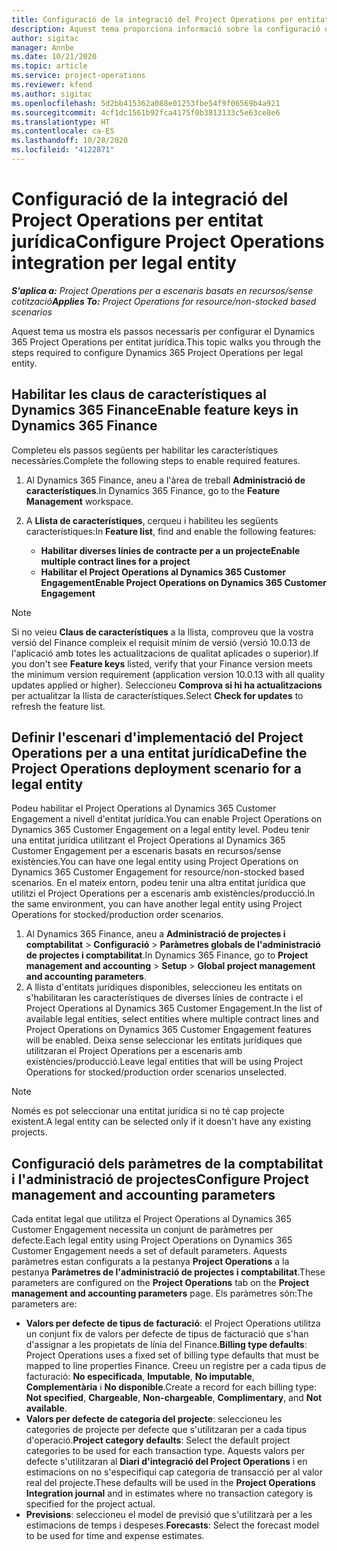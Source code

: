 ```yaml
---
title: Configuració de la integració del Project Operations per entitat jurídica
description: Aquest tema proporciona informació sobre la configuració de la integració per entitat jurídica al Project Operations.
author: sigitac
manager: Annbe
ms.date: 10/21/2020
ms.topic: article
ms.service: project-operations
ms.reviewer: kfend
ms.author: sigitac
ms.openlocfilehash: 5d2bb415362a088e01253fbe54f9f06569b4a921
ms.sourcegitcommit: 4cf1dc1561b92fca4175f0b3813133c5e63ce8e6
ms.translationtype: HT
ms.contentlocale: ca-ES
ms.lasthandoff: 10/28/2020
ms.locfileid: "4122871"
---
```

# <a name="configure-project-operations-integration-per-legal-entity"></a><span data-ttu-id="ab86c-103">Configuració de la integració del Project Operations per entitat jurídica</span><span class="sxs-lookup"><span data-stu-id="ab86c-103">Configure Project Operations integration per legal entity</span></span> 

<span data-ttu-id="ab86c-104">_**S'aplica a:** Project Operations per a escenaris basats en recursos/sense cotització_</span><span class="sxs-lookup"><span data-stu-id="ab86c-104">_**Applies To:** Project Operations for resource/non-stocked based scenarios_</span></span>

<span data-ttu-id="ab86c-105">Aquest tema us mostra els passos necessaris per configurar el Dynamics 365 Project Operations per entitat jurídica.</span><span class="sxs-lookup"><span data-stu-id="ab86c-105">This topic walks you through the steps required to configure Dynamics 365 Project Operations per legal entity.</span></span>

## <a name="enable-feature-keys-in-dynamics-365-finance"></a><span data-ttu-id="ab86c-106">Habilitar les claus de característiques al Dynamics 365 Finance</span><span class="sxs-lookup"><span data-stu-id="ab86c-106">Enable feature keys in Dynamics 365 Finance</span></span>

<span data-ttu-id="ab86c-107">Completeu els passos següents per habilitar les característiques necessàries.</span><span class="sxs-lookup"><span data-stu-id="ab86c-107">Complete the following steps to enable required features.</span></span>

1. <span data-ttu-id="ab86c-108">Al Dynamics 365 Finance, aneu a l'àrea de treball **Administració de característiques**.</span><span class="sxs-lookup"><span data-stu-id="ab86c-108">In Dynamics 365 Finance, go to the **Feature Management** workspace.</span></span>
2. <span data-ttu-id="ab86c-109">A **Llista de característiques**, cerqueu i habiliteu les següents característiques:</span><span class="sxs-lookup"><span data-stu-id="ab86c-109">In **Feature list**, find and enable the following features:</span></span>
  
    - <span data-ttu-id="ab86c-110">**Habilitar diverses línies de contracte per a un projecte**</span><span class="sxs-lookup"><span data-stu-id="ab86c-110">**Enable multiple contract lines for a project**</span></span>
    - <span data-ttu-id="ab86c-111">**Habilitar el Project Operations al Dynamics 365 Customer Engagement**</span><span class="sxs-lookup"><span data-stu-id="ab86c-111">**Enable Project Operations on Dynamics 365 Customer Engagement**</span></span>

> [!NOTE]
> <span data-ttu-id="ab86c-112">Si no veieu **Claus de característiques** a la llista, comproveu que la vostra versió del Finance compleix el requisit mínim de versió (versió 10.0.13 de l'aplicació amb totes les actualitzacions de qualitat aplicades o superior).</span><span class="sxs-lookup"><span data-stu-id="ab86c-112">If you don't see **Feature keys** listed, verify that your Finance version meets the minimum version requirement (application version 10.0.13 with all quality updates applied or higher).</span></span> <span data-ttu-id="ab86c-113">Seleccioneu **Comprova si hi ha actualitzacions** per actualitzar la llista de característiques.</span><span class="sxs-lookup"><span data-stu-id="ab86c-113">Select **Check for updates** to refresh the feature list.</span></span>

## <a name="define-the-project-operations-deployment-scenario-for-a-legal-entity"></a><span data-ttu-id="ab86c-114">Definir l'escenari d'implementació del Project Operations per a una entitat jurídica</span><span class="sxs-lookup"><span data-stu-id="ab86c-114">Define the Project Operations deployment scenario for a legal entity</span></span>

<span data-ttu-id="ab86c-115">Podeu habilitar el Project Operations al Dynamics 365 Customer Engagement a nivell d'entitat jurídica.</span><span class="sxs-lookup"><span data-stu-id="ab86c-115">You can enable Project Operations on Dynamics 365 Customer Engagement on a legal entity level.</span></span> <span data-ttu-id="ab86c-116">Podeu tenir una entitat jurídica utilitzant el Project Operations al Dynamics 365 Customer Engagement per a escenaris basats en recursos/sense existències.</span><span class="sxs-lookup"><span data-stu-id="ab86c-116">You can have one legal entity using Project Operations on Dynamics 365 Customer Engagement for resource/non-stocked based scenarios.</span></span> <span data-ttu-id="ab86c-117">En el mateix entorn, podeu tenir una altra entitat jurídica que utilitzi el Project Operations per a escenaris amb existències/producció.</span><span class="sxs-lookup"><span data-stu-id="ab86c-117">In the same environment, you can have another legal entity using Project Operations for stocked/production order scenarios.</span></span>

1. <span data-ttu-id="ab86c-118">Al Dynamics 365 Finance, aneu a **Administració de projectes i comptabilitat** > **Configuració** > **Paràmetres globals de l'administració de projectes i comptabilitat**.</span><span class="sxs-lookup"><span data-stu-id="ab86c-118">In Dynamics 365 Finance, go to **Project management and accounting** > **Setup** > **Global project management and accounting parameters**.</span></span>
2. <span data-ttu-id="ab86c-119">A llista d'entitats jurídiques disponibles, seleccioneu les entitats on s'habilitaran les característiques de diverses línies de contracte i el Project Operations al Dynamics 365 Customer Engagement.</span><span class="sxs-lookup"><span data-stu-id="ab86c-119">In the list of available legal entities, select entities where multiple contract lines and Project Operations on Dynamics 365 Customer Engagement features will be enabled.</span></span> <span data-ttu-id="ab86c-120">Deixa sense seleccionar les entitats jurídiques que utilitzaran el Project Operations per a escenaris amb existències/producció.</span><span class="sxs-lookup"><span data-stu-id="ab86c-120">Leave legal entities that will be using Project Operations for stocked/production order scenarios unselected.</span></span>

> [!NOTE]
> <span data-ttu-id="ab86c-121">Només es pot seleccionar una entitat jurídica si no té cap projecte existent.</span><span class="sxs-lookup"><span data-stu-id="ab86c-121">A legal entity can be selected only if it doesn't have any existing projects.</span></span>

## <a name="configure-project-management-and-accounting-parameters"></a><span data-ttu-id="ab86c-122">Configuració dels paràmetres de la comptabilitat i l'administració de projectes</span><span class="sxs-lookup"><span data-stu-id="ab86c-122">Configure Project management and accounting parameters</span></span>

<span data-ttu-id="ab86c-123">Cada entitat legal que utilitza el Project Operations al Dynamics 365 Customer Engagement necessita un conjunt de paràmetres per defecte.</span><span class="sxs-lookup"><span data-stu-id="ab86c-123">Each legal entity using Project Operations on Dynamics 365 Customer Engagement needs a set of default parameters.</span></span> <span data-ttu-id="ab86c-124">Aquests paràmetres estan configurats a la pestanya **Project Operations** a la pestanya **Paràmetres de l'administració de projectes i comptabilitat**.</span><span class="sxs-lookup"><span data-stu-id="ab86c-124">These parameters are configured on the **Project Operations** tab on the **Project management and accounting parameters** page.</span></span> <span data-ttu-id="ab86c-125">Els paràmetres són:</span><span class="sxs-lookup"><span data-stu-id="ab86c-125">The parameters are:</span></span>

  - <span data-ttu-id="ab86c-126">**Valors per defecte de tipus de facturació**: el Project Operations utilitza un conjunt fix de valors per defecte de tipus de facturació que s'han d'assignar a les propietats de línia del Finance.</span><span class="sxs-lookup"><span data-stu-id="ab86c-126">**Billing type defaults**: Project Operations uses a fixed set of billing type defaults that must be mapped to line properties Finance.</span></span> <span data-ttu-id="ab86c-127">Creeu un registre per a cada tipus de facturació: **No especificada**, **Imputable**, **No imputable**, **Complementària** i **No disponible**.</span><span class="sxs-lookup"><span data-stu-id="ab86c-127">Create a record for each billing type: **Not specified**, **Chargeable**, **Non-chargeable**, **Complimentary**, and **Not available**.</span></span>
  - <span data-ttu-id="ab86c-128">**Valors per defecte de categoria del projecte**: seleccioneu les categories de projecte per defecte que s'utilitzaran per a cada tipus d'operació.</span><span class="sxs-lookup"><span data-stu-id="ab86c-128">**Project category defaults**: Select the default project categories to be used for each transaction type.</span></span> <span data-ttu-id="ab86c-129">Aquests valors per defecte s'utilitzaran al **Diari d'integració del Project Operations** i en estimacions on no s'especifiqui cap categoria de transacció per al valor real del projecte.</span><span class="sxs-lookup"><span data-stu-id="ab86c-129">These defaults will be used in the **Project Operations Integration journal** and in estimates where no transaction category is specified for the project actual.</span></span>
  - <span data-ttu-id="ab86c-130">**Previsions**: seleccioneu el model de previsió que s'utilitzarà per a les estimacions de temps i despeses.</span><span class="sxs-lookup"><span data-stu-id="ab86c-130">**Forecasts**: Select the forecast model to be used for time and expense estimates.</span></span>
